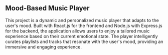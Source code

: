 ## Mood-Based Music Player
This project is a dynamic and personalized music player that adapts to the user's mood. Built with React.js for the frontend and Node.js with Express.js for the backend, the application allows users to enjoy a tailored music experience based on their current emotional state. The player intelligently curates playlists and tracks that resonate with the user's mood, providing an immersive and engaging experience.
